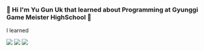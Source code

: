 ### 👋 Hi I'm Yu Gun Uk that learned about Programming at Gyunggi Game Meister HighSchool 👋

I learned

<img src="https://img.shields.io/badge/C++-F1F0EC?styleflat-square&logo=C%2B%2B&logoColor=FFFFFF"/></a>
<img src="https://img.shields.io/badge/C Sharp-5F4B8B?style=flat-square&logo=C Sharp&logoColor=white"/></a>
<img src="https://img.shields.io/badge/Unity-00ABC0?style=flat-square&logo=Unity&logoColor=white"/></a>


